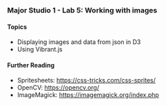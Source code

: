 ### Major Studio 1 - Lab 5: Working with images

#### Topics
- Displaying images and data from json in D3
- Using Vibrant.js

#### Further Reading
- Spritesheets: https://css-tricks.com/css-sprites/  
- OpenCV: https://opencv.org/  
- ImageMagick: https://imagemagick.org/index.php  